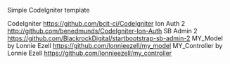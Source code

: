 Simple CodeIgniter template

CodeIgniter https://github.com/bcit-ci/CodeIgniter
Ion Auth 2 http://github.com/benedmunds/CodeIgniter-Ion-Auth
SB Admin 2 https://github.com/BlackrockDigital/startbootstrap-sb-admin-2
MY_Model by Lonnie Ezell https://github.com/lonnieezell/my_model
MY_Controller by Lonnie Ezell https://github.com/lonnieezell/my_controller
 
